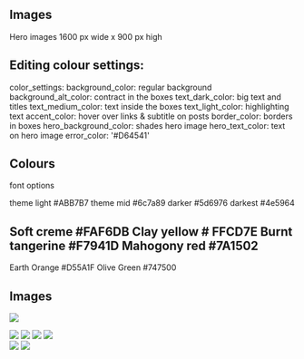
## Images

Hero images  1600 px wide x 900 px high

## Editing colour settings: 

color_settings:
  background_color: regular background
  background_alt_color: contract in the boxes
  text_dark_color: big text and titles
  text_medium_color: text inside the boxes
  text_light_color: highlighting text
  accent_color: hover over links & subtitle on posts
  border_color: borders in boxes
  hero_background_color: shades hero image
  hero_text_color: text on hero image
  error_color: '#D64541'
  
## Colours

font options

theme light #ABB7B7
theme mid #6c7a89
darker #5d6976
darkest #4e5964

Soft creme #FAF6DB
Clay yellow # FFCD7E
Burnt tangerine #F7941D
Mahogony red #7A1502
-
Earth Orange #D55A1F
Olive Green #747500

## Images

![](/images/demo/image.jpg)

<div class="gallery" data-columns="3">
	<img src="/images/demo/demo-portrait.jpg">
	<img src="/images/demo/demo-landscape.jpg">
	<img src="/images/demo/demo-square.jpg">
	<img src="/images/demo/demo-landscape-2.jpg">
</div>


<div class="gallery" data-columns="1">
	<img src="/images/demo/demo-landscape.jpg">
	<img src="/images/demo/demo-landscape-2.jpg">
</div>
